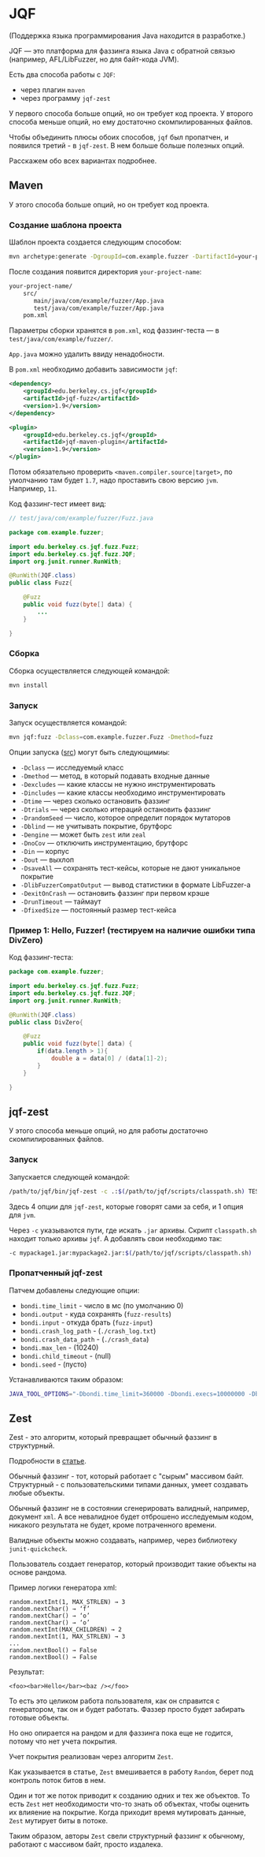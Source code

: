 
# JQF

(Поддержка языка программирования Java находится в разработке.)

JQF — это платформа для фаззинга языка Java с обратной связью (например, AFL/LibFuzzer, но для байт-кода JVM).

Есть два способа работы с `JQF`:

* через плагин `maven`
* через программу `jqf-zest`

У первого способа больше опций, но он требует код проекта. У второго способа меньше опций, но ему достаточно скомпилированных файлов.

Чтобы объединить плюсы обоих способов, `jqf` был пропатчен, и появился третий - в `jqf-zest`. В нем больше больше полезных опций.

Расскажем обо всех вариантах подробнее.

## Maven

У этого способа больше опций, но он требует код проекта.

### Создание шаблона проекта

Шаблон проекта создается следующим способом:

```bash
mvn archetype:generate -DgroupId=com.example.fuzzer -DartifactId=your-project-name -DarchetypeArtifactId=maven-archetype-quickstart -DarchetypeVersion=1.4 -DinteractiveMode=false
```

После создания появится директория `your-project-name`:

```bash
your-project-name/
    src/
       main/java/com/example/fuzzer/App.java 
       test/java/com/example/fuzzer/App.java
    pom.xml
```

Параметры сборки хранятся в `pom.xml`, код фаззинг-теста — в `test/java/com/example/fuzzer/`.

`App.java` можно удалить ввиду ненадобности.

В `pom.xml` необходимо добавить зависимости `jqf`:

```xml
<dependency>
    <groupId>edu.berkeley.cs.jqf</groupId>
    <artifactId>jqf-fuzz</artifactId>
    <version>1.9</version>
</dependency>

<plugin>
    <groupId>edu.berkeley.cs.jqf</groupId>
    <artifactId>jqf-maven-plugin</artifactId>
    <version>1.9</version>
</plugin>
```

Потом обязательно проверить `<maven.compiler.source|target>`, по умолчанию там будет `1.7`, надо проставить свою версию `jvm`. Например, `11`.

Код фаззинг-тест имеет вид:

```java
// test/java/com/example/fuzzer/Fuzz.java

package com.example.fuzzer;

import edu.berkeley.cs.jqf.fuzz.Fuzz;
import edu.berkeley.cs.jqf.fuzz.JQF;
import org.junit.runner.RunWith;

@RunWith(JQF.class)
public class Fuzz{

    @Fuzz
    public void fuzz(byte[] data) {
        ...
    }

}
```

### Сборка

Сборка осуществляется следующей командой:

```bash
mvn install
```

### Запуск

Запуск осуществляется командой:

```bash
mvn jqf:fuzz -Dclass=com.example.fuzzer.Fuzz -Dmethod=fuzz
```

Опции запуска ([src](https://github.com/rohanpadhye/JQF/blob/master/maven-plugin/src/main/java/edu/berkeley/cs/jqf/plugin/FuzzGoal.java)) могут быть следующимиы:

* `-Dclass` — исследуемый класс
* `-Dmethod` — метод, в который подавать входные данные
* `-Dexcludes` — какие классы не нужно инструментировать
* `-Dincludes` — какие классы необходимо инструментировать
* `-Dtime` — через сколько остановить фаззинг
* `-Dtrials` — через сколько итераций остановить фаззинг
* `-DrandomSeed` — число, которое определит порядок мутаторов
* `-Dblind` — не учитывать покрытие, брутфорс
* `-Dengine` — может быть `zest` или `zeal`
* `-DnoCov` — отключить инструментацию, брутфорс
* `-Din` — корпус
* `-Dout` — выхлоп
* `-DsaveAll` — сохранять тест-кейсы, которые не дают уникальное покрытие
* `-DlibFuzzerCompatOutput` — вывод статистики в формате LibFuzzer-а
* `-DexitOnCrash` — остановить фаззинг при первом крэше
* `-DrunTimeout` — таймаут
* `-DfixedSize` — постоянный размер тест-кейса

### Пример 1: Hello, Fuzzer! (тестируем на наличие ошибки типа DivZero)

Код фаззинг-теста:

```java
package com.example.fuzzer;

import edu.berkeley.cs.jqf.fuzz.Fuzz;
import edu.berkeley.cs.jqf.fuzz.JQF;
import org.junit.runner.RunWith;

@RunWith(JQF.class)
public class DivZero{

    @Fuzz
    public void fuzz(byte[] data) {
        if(data.length > 1){
            double a = data[0] / (data[1]-2);
        }
    }

}
```

## jqf-zest

У этого способа меньше опций, но для работы достаточно скомпилированных файлов.

### Запуск

Запускается следующей командой:

```bash
/path/to/jqf/bin/jqf-zest -c .:$(/path/to/jqf/scripts/classpath.sh) TEST_CLASS TEST_METHOD OUTPUT_DIR SEED_DIR
```

Здесь 4 опции для `jqf-zest`, которые говорят сами за себя, и 1 опция для `jvm`.

Через `-c` указываются пути, где искать `.jar` архивы. Скрипт `classpath.sh` находит только архивы `jqf`. А добавлять свои необходимо так:

```bash
-c mypackage1.jar:mypackage2.jar:$(/path/to/jqf/scripts/classpath.sh)
```

### Пропатченный jqf-zest

Патчем добавлены следующие опции:

* `bondi.time_limit` - число в мс (по умолчанию 0)
* `bondi.output` - куда сохранять (`fuzz-results`)
* `bondi.input`  - откуда брать (`fuzz-input`)
* `bondi.crash_log_path` - (`./crash_log.txt`)
* `bondi.crash_data_path` - (`./crash_data`)
* `bondi.max_len` - (10240)
* `bondi.child_timeout` - (null)
* `bondi.seed` - (пусто)


Устанавливаются таким образом:

```bash
JAVA_TOOL_OPTIONS="-Dbondi.time_limit=360000 -Dbondi.execs=10000000 -Dbondi.output=out -Dbondi.input=corpus /path/to/jqf/bin/jqf-zest -c .:$(/path/to/jqf/scripts/classpath.sh) TEST_CLASS TEST_METHOD
```

## Zest

Zest - это алгоритм, который превращает обычный фаззинг в структурный.

Подробности в [статье](https://rohan.padhye.org/files/zest-issta19.pdf).

Обычный фаззинг - тот, который работает с "сырым" массивом байт. Структурный - с пользовательскими типами данных, умеет создавать любые объекты.

Обычный фаззинг не в состоянии сгенерировать валидный, например, документ `xml`. А все невалидное будет отброшено исследуемым кодом, никакого результата не будет, кроме потраченного времени.

Валидные объекты можно создавать, например, через библиотеку `junit-quickcheck`.

Пользователь создает генератор, который производит такие объекты на основе рандома.

Пример логики генератора xml:

```
random.nextInt(1, MAX_STRLEN) → 3 
random.nextChar() → ‘f’ 
random.nextChar() → ‘o’ 
random.nextChar() → ‘o’ 
random.nextInt(MAX_CHILDREN) → 2 
random.nextInt(1, MAX_STRLEN) → 3
...
random.nextBool() → False 
random.nextBool() → False 
```

Результат:

```
<foo><bar>Hello</bar><baz /></foo>
```

То есть это целиком работа пользователя, как он справится с генератором, так он и будет работать. Фаззер просто будет забирать готовые объекты.

Но оно опирается на рандом и для фаззинга пока еще не годится, потому что нет учета покрытия.

Учет покрытия реализован через алгоритм `Zest`. 

Как указывается в статье, `Zest` вмешивается в работу `Random`, берет под контроль поток битов в нем. 

Один и тот же поток приводит к созданию одних и тех же объектов. То есть `Zest` нет необходимости что-то знать об объектах, чтобы оценить их влияение на покрытие. Когда приходит время мутировать данные, `Zest` мутирует биты в потоке.

Таким образом, авторы `Zest` свели структурный фаззинг к обычному, работают с массивом байт, просто издалека.
